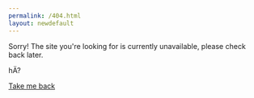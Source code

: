 ```yaml
---
permalink: /404.html
layout: newdefault
---
```


Sorry! The site you're looking for is currently unavailable, please check back later. 

hÄ?

<!--<img src="https://itp.tugraz.at/icon/logo-itp.png">-->

<a href = "index">Take me back</a>
